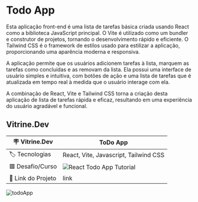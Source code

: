 # Todo App

Esta aplicação front-end é uma lista de tarefas básica criada usando React como a biblioteca JavaScript principal. O Vite é utilizado como um bundler e construtor de projetos, tornando o desenvolvimento rápido e eficiente. O Tailwind CSS é o framework de estilos usado para estilizar a aplicação, proporcionando uma aparência moderna e responsiva.

A aplicação permite que os usuários adicionem tarefas à lista, marquem as tarefas como concluídas e as removam da lista. Ela possui uma interface de usuário simples e intuitiva, com botões de ação e uma lista de tarefas que é atualizada em tempo real à medida que o usuário interage com ela.

A combinação de React, Vite e Tailwind CSS torna a criação desta aplicação de lista de tarefas rápida e eficaz, resultando em uma experiência do usuário agradável e funcional.

## Vitrine.Dev

| 🪧 Vitrine.Dev | ToDo App |
| --- | --- |
| 🏷️ Tecnologias | React, Vite, Javascript, Tailwind CSS |
| 🟥 Desafio/Curso | ![React Todo App Tutorial](https://youtu.be/36a__1Vn6B8?si=66SVPGtogNaDynba) |
| 🔗 Link do Projeto | link |

![todoApp](https://github.com/J-Vinicius/todo/assets/80431647/7f644222-2688-4ea9-a00b-0186a6d30d89#vitrinedev)


